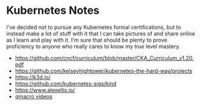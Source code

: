 # Kubernetes Notes

I've decided not to pursue any Kubernetes formal certifications, but to
instead make a lot of stuff with it that I can take pictures of and
share online as I learn and play with it. I'm sure that should be plenty
to prove proficiency to anyone who really cares to know my *true* level
mastery.

* <https://github.com/cncf/curriculum/blob/master/CKA_Curriculum_v1.20.pdf>
* <https://github.com/kelseyhightower/kubernetes-the-hard-way/projects>
* <https://k3d.io/>
* <https://github.com/kubernetes-sigs/kind>
* <https://www.alexellis.io/>
* [qmacro videos](https://www.youtube.com/playlist?list=PLfctWmgNyOIf9rXaZp9RSM2YVxAPGGthe)

